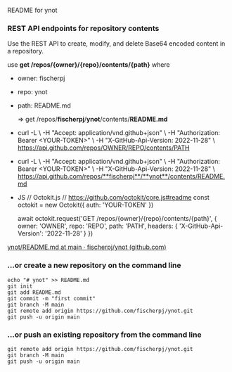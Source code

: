 README for ynot

### REST API endpoints for repository contents

Use the REST API to create, modify, and delete Base64 encoded content in a repository.

use **get /repos/{owner}/{repo}/contents/{path}** where

-    owner: fischerpj

-   repo: ynot

-   path: README.md

    =\> get /repos/**fischerpj**/**ynot**/contents/**README.md**

-   curl -L \\
    -H "Accept: application/vnd.github+json" \\
    -H "Authorization: Bearer \<YOUR-TOKEN\>" \\
    -H "X-GitHub-Api-Version: 2022-11-28" \\
    https://api.github.com/repos/OWNER/REPO/contents/PATH

-   curl -L \\
    -H "Accept: application/vnd.github+json" \\
    -H "Authorization: Bearer \<YOUR-TOKEN\>" \\
    -H "X-GitHub-Api-Version: 2022-11-28" \\
    https://api.github.com/repos/**fischerpj**/**ynot**/contents/README.md

-   JS
    // Octokit.js
    // https://github.com/octokit/core.js#readme
    const octokit = new Octokit({
    auth: 'YOUR-TOKEN'
    })

    await octokit.request('GET /repos/{owner}/{repo}/contents/{path}', {
    owner: 'OWNER',
    repo: 'REPO',
    path: 'PATH',
    headers: {
    'X-GitHub-Api-Version': '2022-11-28'
    }
    })







[ynot/README.md at main · fischerpj/ynot (github.com)](https://github.com/fischerpj/ynot/blob/main/README.md)

### ...or create a new repository on the command line

```         
echo "# ynot" >> README.md
git init
git add README.md
git commit -m "first commit"
git branch -M main
git remote add origin https://github.com/fischerpj/ynot.git
git push -u origin main
```

### ...or push an existing repository from the command line

```         
git remote add origin https://github.com/fischerpj/ynot.git
git branch -M main
git push -u origin main
```
